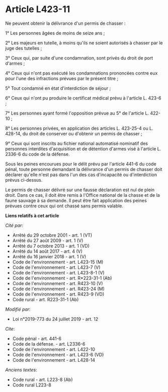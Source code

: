 # Article L423-11

Ne peuvent obtenir la délivrance d'un permis de chasser :

1° Les personnes âgées de moins de seize ans ;

2° Les majeurs en tutelle, à moins qu'ils ne soient autorisés à chasser par le juge des tutelles ;

3° Ceux qui, par suite d'une condamnation, sont privés du droit de port d'armes ;

4° Ceux qui n'ont pas exécuté les condamnations prononcées contre eux pour l'une des infractions prévues par le présent
titre ;

5° Tout condamné en état d'interdiction de séjour ;

6° Ceux qui n'ont pu produire le certificat médical prévu à l'article L. 423-6 ;

7° Les personnes ayant formé l'opposition prévue au 5° de l'article L. 422-10 ;

8° Les personnes privées, en application des articles L. 423-25-4 ou L. 428-14, du droit de conserver ou d'obtenir un permis
de chasser ;

9° Ceux qui sont inscrits au fichier national automatisé nominatif des personnes interdites d'acquisition et de détention
d'armes visé à l'article L. 2336-6 du code de la défense.

Sous les peines encourues pour le délit prévu par l'article 441-6 du code pénal, toute personne demandant la délivrance d'un
permis de chasser doit déclarer qu'elle n'est pas dans l'un des cas d'incapacité ou d'interdiction prévus ci-dessus.

Le permis de chasser délivré sur une fausse déclaration est nul de plein droit. Dans ce cas, il doit être remis à l'Office
national de la chasse et de la faune sauvage à sa demande. Il peut être fait application des peines prévues contre ceux qui
ont chassé sans permis valable.

**Liens relatifs à cet article**

_Cité par_:

  - Arrêté du 29 octobre 2001 - art. 1 (VT)
  - Arrêté du 27 août 2009 - art. 1 (V)
  - Arrêté du 7 octobre 2013 - art. 1 (VD)
  - Arrêté du 14 août 2017 - art. 4 (V)
  - Arrêté du 16 janvier 2018 - art. 1 (V)
  - Code de l'environnement - art. L423-15 (M)
  - Code de l'environnement - art. L423-7 (V)
  - Code de l'environnement - art. L423-8-1 (V)
  - Code de l'environnement - art. R*223-31-1 (Ab)
  - Code de l'environnement - art. R423-10 (V)
  - Code de l'environnement - art. R423-24 (M)
  - Code de l'environnement - art. R423-9 (VD)
  - Code rural - art. R223-31-1 (Ab)

_Modifié par_:

  - Loi n°2019-773 du 24 juillet 2019 - art. 12

_Cite_:

  - Code pénal - art. 441-6
  - Code de la défense. - art. L2336-6
  - Code de l'environnement - art. L422-10
  - Code de l'environnement - art. L423-6 (VD)
  - Code de l'environnement - art. L428-14

_Anciens textes_:

  - Code rural - art. L223-8 (Ab)
  - Code rural L223-8
